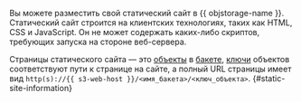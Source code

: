 Вы можете разместить свой статический сайт в {{ objstorage-name }}. Статический сайт строится на клиентских технологиях, таких как HTML, CSS и JavaScript. Он не может содержать каких-либо скриптов, требующих запуска на стороне веб-сервера. 

Страницы статического сайта — это [объекты](../../storage/concepts/object.md) в [бакете](../../storage/concepts/bucket.md), [ключи](../../storage/concepts/object.md#key) объектов соответствуют пути к странице на сайте, а полный URL страницы имеет вид `http(s)://{{ s3-web-host }}/<имя_бакета>/<ключ_объекта>`. {#static-site-information}
